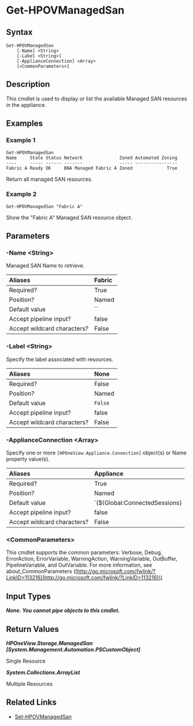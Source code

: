 ﻿---
description: Retrieve Managed SAN resource(s).
---

# Get-HPOVManagedSan

## Syntax

```text
Get-HPOVManagedSan
    [-Name] <String>
    [-Label <String>]
    [-ApplianceConnection] <Array>
    [<CommonParameters>]
```

## Description

This cmdlet is used to display or list the available Managed SAN resources in the appliance.

## Examples

###  Example 1 

```text
Get-HPOVManagedSan
Name     State Status Network              Zoned Automated Zoning
----     ----- ------ -------              ----- ----------------
Fabric A Ready OK     BNA Managed Fabric A Zoned             True

```

Return all managed SAN resources.

###  Example 2 

```text
Get-HPOVManagedSan "Fabric A"

```

Show the "Fabric A" Managed SAN resource object.

## Parameters

### -Name &lt;String&gt;

Managed SAN Name to retrieve.

| Aliases | Fabric |
| :--- | :--- |
| Required? | True |
| Position? | Named |
| Default value | `` |
| Accept pipeline input? | false |
| Accept wildcard characters? | False |

### -Label &lt;String&gt;

Specify the label associated with resources.

| Aliases | None |
| :--- | :--- |
| Required? | False |
| Position? | Named |
| Default value | `False` |
| Accept pipeline input? | false |
| Accept wildcard characters? | False |

### -ApplianceConnection &lt;Array&gt;

Specify one or more `[HPOneView.Appliance.Connection]` object(s) or Name property value(s).

| Aliases | Appliance |
| :--- | :--- |
| Required? | True |
| Position? | Named |
| Default value | `(${Global:ConnectedSessions} | ? Default)` |
| Accept pipeline input? | false |
| Accept wildcard characters? | False |

### &lt;CommonParameters&gt;

This cmdlet supports the common parameters: Verbose, Debug, ErrorAction, ErrorVariable, WarningAction, WarningVariable, OutBuffer, PipelineVariable, and OutVariable. For more information, see about\_CommonParameters \([http://go.microsoft.com/fwlink/?LinkID=113216](http://go.microsoft.com/fwlink/?LinkID=113216)\)

## Input Types

_**None.  You cannot pipe objects to this cmdlet.**_

## Return Values

_**HPOneView.Storage.ManagedSan [System.Management.Automation.PSCustomObject]**_

Single Resource

_**System.Collections.ArrayList**_

Multiple Resources

## Related Links

* [Set-HPOVManagedSan](set-hpovmanagedsan.md)
